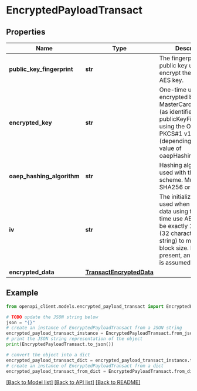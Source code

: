 # EncryptedPayloadTransact


## Properties

Name | Type | Description | Notes
------------ | ------------- | ------------- | -------------
**public_key_fingerprint** | **str** | The fingerprint of the public key used to encrypt the ephemeral AES key.  | [optional] 
**encrypted_key** | **str** | One-time use AES key encrypted by the MasterCard public key (as identified by publicKeyFingerprint) using the OAEP or PKCS#1 v1.5 scheme (depending on the value of oaepHashingAlgorithm.  | [optional] 
**oaep_hashing_algorithm** | **str** | Hashing algorithm used with the OAEP scheme. Must be either SHA256 or SHA512.  | [optional] 
**iv** | **str** | The initialization vector used when encrypting data using the one-time use AES key. Must be exactly 16 bytes (32 character hex string) to match the block size. If not present, an IV of zero is assumed.  | [optional] 
**encrypted_data** | [**TransactEncryptedData**](TransactEncryptedData.md) |  | [optional] 

## Example

```python
from openapi_client.models.encrypted_payload_transact import EncryptedPayloadTransact

# TODO update the JSON string below
json = "{}"
# create an instance of EncryptedPayloadTransact from a JSON string
encrypted_payload_transact_instance = EncryptedPayloadTransact.from_json(json)
# print the JSON string representation of the object
print(EncryptedPayloadTransact.to_json())

# convert the object into a dict
encrypted_payload_transact_dict = encrypted_payload_transact_instance.to_dict()
# create an instance of EncryptedPayloadTransact from a dict
encrypted_payload_transact_from_dict = EncryptedPayloadTransact.from_dict(encrypted_payload_transact_dict)
```
[[Back to Model list]](../README.md#documentation-for-models) [[Back to API list]](../README.md#documentation-for-api-endpoints) [[Back to README]](../README.md)


